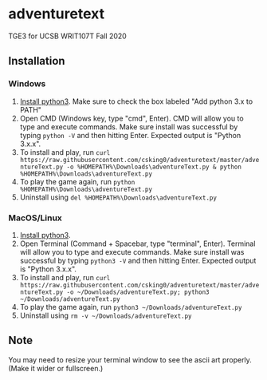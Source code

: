# adventuretext

TGE3 for UCSB WRIT107T Fall 2020

## Installation

### Windows

1. [Install python3](https://www.python.org/downloads/). Make sure to check the box labeled "Add python 3.x to PATH"
2. Open CMD (Windows key, type "cmd", Enter). CMD will allow you to type and execute commands. Make sure install was successful by typing `python -V` and then hitting Enter. Expected output is "Python 3.x.x".
3. To install and play, run `curl https://raw.githubusercontent.com/csking0/adventuretext/master/adventureText.py -o %HOMEPATH%\Downloads\adventureText.py & python %HOMEPATH%\Downloads\adventureText.py`
3. To play the game again, run `python %HOMEPATH%\Downloads\adventureText.py`
4. Uninstall using `del %HOMEPATH%\Downloads\adventureText.py`

### MacOS/Linux

1. [Install python3](https://www.python.org/downloads/).
2. Open Terminal (Command + Spacebar, type "terminal", Enter). Terminal will allow you to type and execute commands. Make sure install was successful by typing `python3 -V` and then hitting Enter. Expected output is "Python 3.x.x".
3. To install and play, run `curl https://raw.githubusercontent.com/csking0/adventuretext/master/adventureText.py -o ~/Downloads/adventureText.py; python3 ~/Downloads/adventureText.py`
3. To play the game again, run `python3 ~/Downloads/adventureText.py`
4. Uninstall using `rm -v ~/Downloads/adventureText.py`

## Note

You may need to resize your terminal window to see the ascii art properly. (Make it wider or fullscreen.)